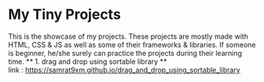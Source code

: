 # My Tiny Projects

This is the showcase of my projects. These projects are mostly made with HTML, CSS & JS as well as some of their frameworks & libraries. If someone is beginner, he/she surely can practice the projects during their learning time.
** 1. drag and drop using sortable library **
 <br/>link : https://samrat9xm.github.io/drag_and_drop_using_sortable_library
